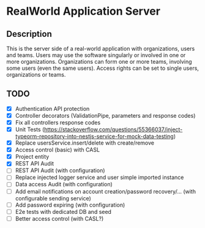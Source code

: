 # RealWorld Application Server

## Description
This is the server side of a real-world application with organizations, users and teams.
Users may use the software singularly or involved in one or more organizations.
Organizations can form one or more teams, involving some users (even the same users).
Access rights can be set to single users, organizations or teams.

## TODO
- [x] Authentication API protection
- [x] Controller decorators (ValidationPipe, parameters and response codes)
- [x] Fix all controllers response codes
- [x] Unit Tests (https://stackoverflow.com/questions/55366037/inject-typeorm-repository-into-nestjs-service-for-mock-data-testing)
- [x] Replace usersService.insert/delete with create/remove
- [x] Access control (basic) with CASL
- [x] Project entity
- [x] REST API Audit
- [ ] REST API Audit (with configuration)
- [ ] Replace injected logger service and user simple imported instance
- [ ] Data access Audit (with configuration)
- [ ] Add email notifications on account creation/password recovery/... (with configurable sending service)
- [ ] Add password expiring (with configuration)
- [ ] E2e tests with dedicated DB and seed
- [ ] Better access control (with CASL?)

